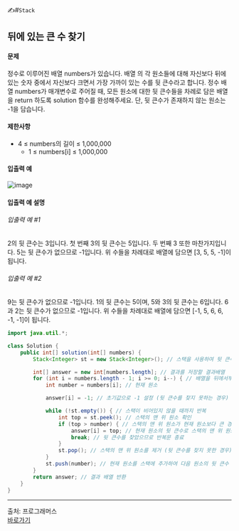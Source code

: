 ✍#`Stack`
## 뒤에 있는 큰 수 찾기
#### 문제 
정수로 이루어진 배열 numbers가 있습니다. 배열 의 각 원소들에 대해 자신보다 뒤에 있는 숫자 중에서 자신보다 크면서 가장 가까이 있는 수를 뒷 큰수라고 합니다.
정수 배열 numbers가 매개변수로 주어질 때, 모든 원소에 대한 뒷 큰수들을 차례로 담은 배열을 return 하도록 solution 함수를 완성해주세요. 단, 뒷 큰수가 존재하지 않는 원소는 -1을 담습니다. <br>

#### 제한사항
* 4 ≤ numbers의 길이 ≤ 1,000,000
  * 1 ≤ numbers[i] ≤ 1,000,000

#### 입출력 예
![image](https://github.com/LimSophia/CodingUp/assets/146914181/fae8b9eb-a155-4a49-905a-0e14c0adec45)<br>

#### 입출력 예 설명
###### 입출력 예 #1
2의 뒷 큰수는 3입니다. 첫 번째 3의 뒷 큰수는 5입니다. 두 번째 3 또한 마찬가지입니다. 5는 뒷 큰수가 없으므로 -1입니다. 위 수들을 차례대로 배열에 담으면 [3, 5, 5, -1]이 됩니다. <br>

###### 입출력 예 #2
9는 뒷 큰수가 없으므로 -1입니다. 1의 뒷 큰수는 5이며, 5와 3의 뒷 큰수는 6입니다. 6과 2는 뒷 큰수가 없으므로 -1입니다. 위 수들을 차례대로 배열에 담으면 [-1, 5, 6, 6, -1, -1]이 됩니다. <br>

```java
import java.util.*;

class Solution {
    public int[] solution(int[] numbers) {
        Stack<Integer> st = new Stack<Integer>(); // 스택을 사용하여 뒷 큰수를 찾기 위한 자료구조를 생성

        int[] answer = new int[numbers.length]; // 결과를 저장할 결과배열
        for (int i = numbers.length - 1; i >= 0; i--) { // 배열을 뒤에서부터 순회
            int number = numbers[i]; // 현재 원소

            answer[i] = -1; // 초기값으로 -1 설정 (뒷 큰수를 찾지 못하는 경우)

            while (!st.empty()) { // 스택이 비어있지 않을 때까지 반복
                int top = st.peek(); // 스택의 맨 위 원소 확인
                if (top > number) { // 스택의 맨 위 원소가 현재 원소보다 큰 경우
                    answer[i] = top; // 현재 원소의 뒷 큰수로 스택의 맨 위 원소 설정
                    break; // 뒷 큰수를 찾았으므로 반복문 종료
                }
                st.pop(); // 스택의 맨 위 원소를 제거 (뒷 큰수를 찾지 못한 경우)
            }
            st.push(number); // 현재 원소를 스택에 추가하여 다음 원소의 뒷 큰수 찾기
        }
        return answer; // 결과 배열 반환
    }
}
```
<hr>
출처: 프로그래머스 <br>
<a href = "https://school.programmers.co.kr/learn/courses/30/lessons/154539" target="_top">바로가기</a>
